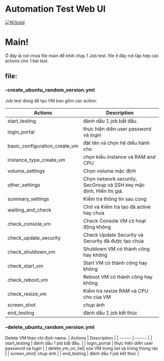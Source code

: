 # Automation Test Web UI

[![N|Solid](https://drive.nimtechnology.com/apps/theming/image/logo?useSvg=1&v=16)](https://----)

# Main!
Ở đây là nơi chưa file main để khởi chạy 1 Job test.
file ở đây nơi tập hợp các actions cho 1 bài test.

## file:
### -create_ubuntu_random_version.yml
Job test dùng để tạo VM bao gồm các action:

| Actions | Description |
| ------ | ------ |
| start_testing | đánh dấu 1 job bắt đầu. |
| login_portal | thực hiện diền user password và login |
| basic_configuration_create_vm| đặt tên và chọn hệ diều hành cho |
| instance_type_create_vm| chọn kiểu instance và RAM and CPU |
| volume_settings | Chọn volume mặc định |
| other_settings| Chọn network security, SecGroup và SSH key mặc định, Hiển thị giá. |
| summary_settings| Kiểm tra thông tin sau cùng |
| waiting_and_check| Chờ và Kiểm tra tạo đã active hay chưa |
| check_console_vm| Check Console VM có hoạt động không |
| check_update_security| Check Update Security và Security đã được tạo chưa |
| check_shutdown_vm| Shutdown VM có thành công hay không |
| check_start_vm| Start VM có thành công hay không |
| check_reboot_vm| Reboot VM có thành công hay không |
| check_resize_vm| Kiểm tra resize RAM và CPU cho của VM |
| screen_shot| chụp ảnh |
| end_testing | đánh dấu 1 job kết thúc |


### -delete_ubuntu_random_version.yml

Delete VM theo chỉ định name.
| Actions | Description |
| ------ | ------ |
| start_testing | đánh dấu 1 job bắt đầu. |
| login_portal | thực hiện diền user password và login |
| delete_vm_on_list| xóa VM trong list và trong thùng rác |
| screen_shot| chụp ảnh |
| end_testing | đánh dấu 1 job kết thúc |
